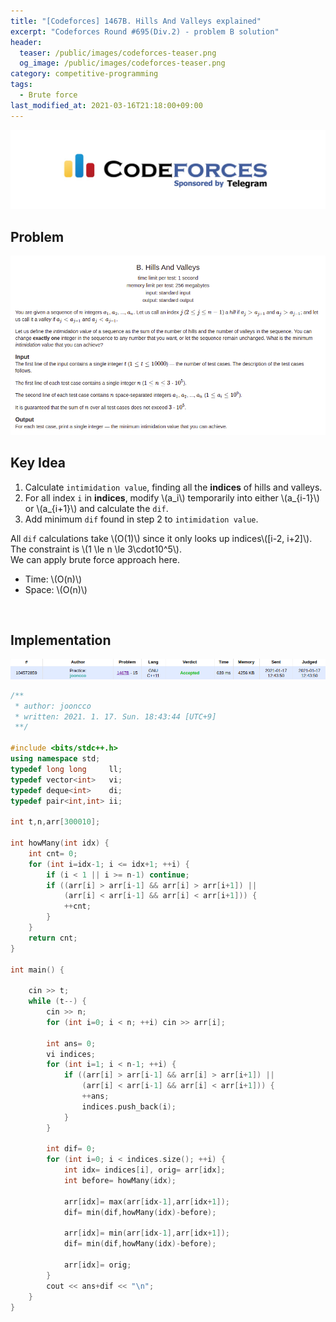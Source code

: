 ```yaml
---
title: "[Codeforces] 1467B. Hills And Valleys explained"
excerpt: "Codeforces Round #695(Div.2) - problem B solution"
header:
  teaser: /public/images/codeforces-teaser.png
  og_image: /public/images/codeforces-teaser.png
category: competitive-programming
tags:
  - Brute force
last_modified_at: 2021-03-16T21:18:00+09:00
---
```

<a href="https://codeforces.com/">
    <img src="/public/images/codeforces-logo.jpeg"/>
</a>

## Problem
<a href="http://codeforces.com/contest/1467/problem/B">
    <img src="/public/images/codeforces-1467B.png"/>
</a>

<br/>

## Key Idea

1. Calculate `intimidation value`, finding all the **indices** of hills and valleys.
2. For all index `i` in **indices**, modify \\(a_i\\) temporarily into either \\(a_{i-1}\\) or \\(a_{i+1}\\) and calculate the `dif`.
3. Add minimum `dif` found in step 2 to `intimidation value`.

All `dif` calculations take \\(O(1)\\) since it only looks up indices\\([i-2, i+2]\\).  
The constraint is \\(1 \le n \le 3\cdot10^5\\).  
We can apply brute force approach here.

- Time: \\(O(n)\\)  
- Space: \\(O(n)\\)

<br/>

## Implementation
<img src="/public/images/codeforces-1467B-result.png"/>

```cpp
/**
 * author: jooncco
 * written: 2021. 1. 17. Sun. 18:43:44 [UTC+9]
 **/

#include <bits/stdc++.h>
using namespace std;
typedef long long     ll;
typedef vector<int>   vi;
typedef deque<int>    di;
typedef pair<int,int> ii;

int t,n,arr[300010];

int howMany(int idx) {
    int cnt= 0;
    for (int i=idx-1; i <= idx+1; ++i) {
        if (i < 1 || i >= n-1) continue;
        if ((arr[i] > arr[i-1] && arr[i] > arr[i+1]) ||
            (arr[i] < arr[i-1] && arr[i] < arr[i+1])) {
            ++cnt;
        }
    }
    return cnt;
}

int main() {

    cin >> t;
    while (t--) {
        cin >> n;
        for (int i=0; i < n; ++i) cin >> arr[i];

        int ans= 0;
        vi indices;
        for (int i=1; i < n-1; ++i) {
            if ((arr[i] > arr[i-1] && arr[i] > arr[i+1]) ||
                (arr[i] < arr[i-1] && arr[i] < arr[i+1])) {
                ++ans;
                indices.push_back(i);
            }
        }

        int dif= 0;
        for (int i=0; i < indices.size(); ++i) {
            int idx= indices[i], orig= arr[idx];
            int before= howMany(idx);

            arr[idx]= max(arr[idx-1],arr[idx+1]);
            dif= min(dif,howMany(idx)-before);

            arr[idx]= min(arr[idx-1],arr[idx+1]);
            dif= min(dif,howMany(idx)-before);

            arr[idx]= orig;
        }
        cout << ans+dif << "\n";
    }
}
```